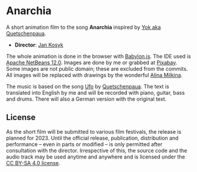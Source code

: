 # Anarchia
A short animation film to the song **Anarchia** inspired by [Yok aka Quetschenpaua](https://pocketpunk.so36.net/).

- **Director**: [Jan Kosyk](https://klavierpunk.de)

The whole animation is done in the browser with [Babylon.js](https://www.babylonjs.com/). The IDE used is [Apache NetBeans 12.0](https://netbeans.apache.org/). Images are done by me or grabbed at [Pixabay](https://pixabay.com/). Some images are not public domain; these are excluded from the commits. All images will be replaced with drawings by the wonderful [Alina Milkina](https://alinamilkina.carbonmade.com).

The music is based on the song [Ufo](https://www.youtube.com/watch?v=amAJ6HU9Jac) by [Quetschenpaua](https://pocketpunk.so36.net/). The text is translated into English by me and will be recorded with piano, guitar, bass and drums. There will also a German version with the original text.

## License

As the short film will be submitted to various film festivals, the release is planned for 2023. Until the official release, publication, distribution and performance – even in parts or modified – is only permitted after consultation with the director. Irrespective of this, the source code and the audio track may be used anytime and anywhere and is licensed under the [CC BY-SA 4.0 license](LICENSE.md).
